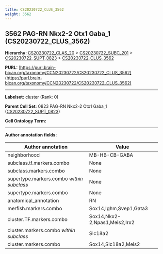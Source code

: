```yaml
---
title: CS20230722_CLUS_3562
weight: 3562
---
```

## 3562 PAG-RN Nkx2-2 Otx1 Gaba_1 (CS20230722_CLUS_3562)
<b>Hierarchy: </b>
[CS20230722_CLAS_20](../CS20230722_CLAS_20) >
[CS20230722_SUBC_201](../CS20230722_SUBC_201) >
[CS20230722_SUPT_0823](../CS20230722_SUPT_0823) >
[CS20230722_CLUS_3562](../CS20230722_CLUS_3562)

**PURL:** [https://purl.brain-bican.org/taxonomy/CCN20230722/CS20230722_CLUS_3562](https://purl.brain-bican.org/taxonomy/CCN20230722/CS20230722_CLUS_3562)

---


**Labelset:** cluster (Rank: 0)

**Parent Cell Set:** 0823 PAG-RN Nkx2-2 Otx1 Gaba_1 ([CS20230722_SUPT_0823](../CS20230722_SUPT_0823))



**Cell Ontology Term:** 

[MARKER GENES.]: #


---

[TRANSFERRED ANNOTATIONS.]: #


[AUTHOR ANNOTATION FIELDS.]: #


**Author annotation fields:**

| Author annotation | Value |
|-------------------|-------|
|neighborhood|MB-HB-CB-GABA|
|subclass.tf.markers.combo|None|
|subclass.markers.combo|None|
|supertype.markers.combo _within subclass_|None|
|supertype.markers.combo|None|
|anatomical_annotation|RN|
|merfish.markers.combo|Sox14,Ighm,Svep1,Gata3|
|cluster.TF.markers.combo|Sox14,Nkx2-2,Npas1,Meis2,Irx2|
|cluster.markers.combo _within subclass_|Slc18a2|
|cluster.markers.combo|Sox14,Slc18a2,Meis2|
